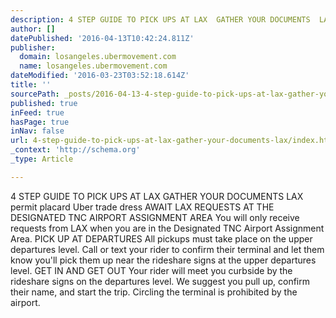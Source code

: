 ```yaml
---
description: 4 STEP GUIDE TO PICK UPS AT LAX  GATHER YOUR DOCUMENTS  LAX permit placard Uber trade dress  AWAIT LAX REQUESTS AT THE DESIGNATED TNC AIRPORT ASSIGNMENT AREA  Y
author: []
datePublished: '2016-04-13T10:42:24.811Z'
publisher:
  domain: losangeles.ubermovement.com
  name: losangeles.ubermovement.com
dateModified: '2016-03-23T03:52:18.614Z'
title: ''
sourcePath: _posts/2016-04-13-4-step-guide-to-pick-ups-at-lax-gather-your-documents-lax.md
published: true
inFeed: true
hasPage: true
inNav: false
url: 4-step-guide-to-pick-ups-at-lax-gather-your-documents-lax/index.html
_context: 'http://schema.org'
_type: Article

---
```

4 STEP GUIDE TO PICK UPS AT LAX GATHER YOUR DOCUMENTS LAX permit placard Uber trade dress AWAIT LAX REQUESTS AT THE DESIGNATED TNC AIRPORT ASSIGNMENT AREA You will only receive requests from LAX when you are in the Designated TNC Airport Assignment Area. PICK UP AT DEPARTURES All pickups must take place on the upper departures level. Call or text your rider to confirm their terminal and let them know you'll pick them up near the rideshare signs at the upper departures level.   GET IN AND GET OUT Your rider will meet you curbside by the rideshare signs on the departures level. We suggest you pull up, confirm their name, and start the trip. Circling the terminal is prohibited by the airport.